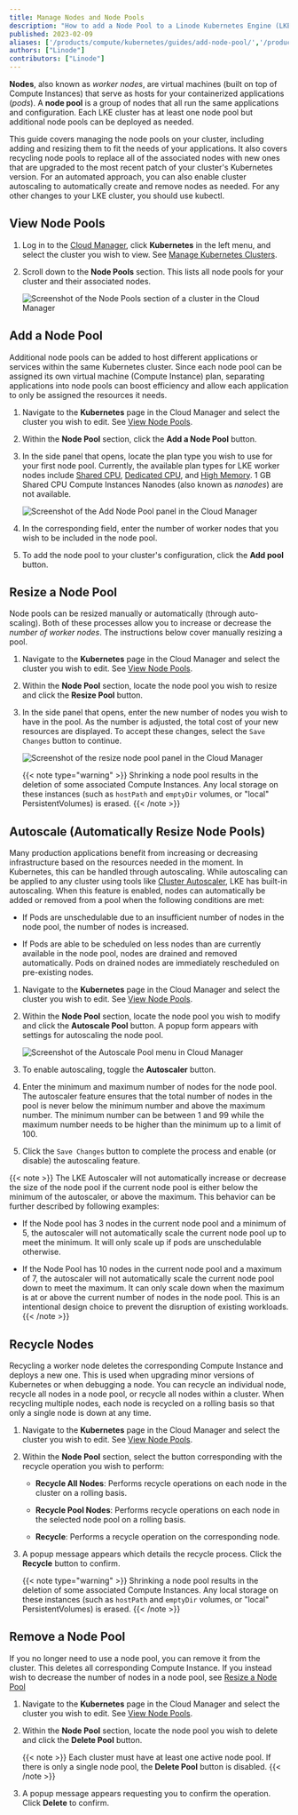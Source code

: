 ```yaml
---
title: Manage Nodes and Node Pools
description: "How to add a Node Pool to a Linode Kubernetes Engine (LKE) cluster."
published: 2023-02-09
aliases: ['/products/compute/kubernetes/guides/add-node-pool/','/products/compute/kubernetes/guides/edit-remove-node-pools/','/products/compute/kubernetes/guides/enable-cluster-autoscaling/']
authors: ["Linode"]
contributors: ["Linode"]
---
```


**Nodes**, also known as *worker nodes*, are virtual machines (built on top of Compute Instances) that serve as hosts for your containerized applications (*pods*). A **node pool** is a group of nodes that all run the same applications and configuration. Each LKE cluster has at least one node pool but additional node pools can be deployed as needed.

This guide covers managing the node pools on your cluster, including adding and resizing them to fit the needs of your applications. It also covers recycling node pools to replace all of the associated nodes with new ones that are upgraded to the most recent patch of your cluster's Kubernetes version. For an automated approach, you can also enable cluster autoscaling to automatically create and remove nodes as needed. For any other changes to your LKE cluster, you should use kubectl.

## View Node Pools

1. Log in to the [Cloud Manager](http://cloud.linode.com), click **Kubernetes** in the left menu, and select the cluster you wish to view. See [Manage Kubernetes Clusters](/docs/products/compute/kubernetes/guides/manage-clusters/).

1. Scroll down to the **Node Pools** section. This lists all node pools for your cluster and their associated nodes.

    ![Screenshot of the Node Pools section of a cluster in the Cloud Manager](view-node-pools.png)

## Add a Node Pool

Additional node pools can be added to host different applications or services within the same Kubernetes cluster. Since each node pool can be assigned its own virtual machine (Compute Instance) plan, separating applications into node pools can boost efficiency and allow each application to only be assigned the resources it needs.

1. Navigate to the **Kubernetes** page in the Cloud Manager and select the cluster you wish to edit. See [View Node Pools](#view-node-pools).

1. Within the **Node Pool** section, click the **Add a Node Pool** button.

1. In the side panel that opens, locate the plan type you wish to use for your first node pool. Currently, the available plan types for LKE worker nodes include [Shared CPU](/docs/products/compute/compute-instances/plans/choosing-a-plan/#shared-cpu-instances), [Dedicated CPU](/docs/products/compute/compute-instances/plans/choosing-a-plan/#dedicated-cpu-instances), and [High Memory](/docs/products/compute/compute-instances/plans/choosing-a-plan/#high-memory-instances). 1 GB Shared CPU Compute Instances Nanodes (also known as *nanodes*) are not available.

    ![Screenshot of the Add Node Pool panel in the Cloud Manager](add-node-pool.png)

1. In the corresponding field, enter the number of worker nodes that you wish to be included in the node pool.

1. To add the node pool to your cluster's configuration, click the **Add pool** button.

## Resize a Node Pool

Node pools can be resized manually or automatically (through auto-scaling). Both of these processes allow you to increase or decrease the *number of worker nodes*. The instructions below cover manually resizing a pool.

1. Navigate to the **Kubernetes** page in the Cloud Manager and select the cluster you wish to edit. See [View Node Pools](#view-node-pools).

1. Within the **Node Pool** section, locate the node pool you wish to resize and click the **Resize Pool** button.

1. In the side panel that opens, enter the new number of nodes you wish to have in the pool. As the number is adjusted, the total cost of your new resources are displayed. To accept these changes, select the `Save Changes` button to continue.

    ![Screenshot of the resize node pool panel in the Cloud Manager](resize-node-pool.png)

    {{< note type="warning" >}}
    Shrinking a node pool results in the deletion of some associated Compute Instances. Any local storage on these instances (such as `hostPath` and `emptyDir` volumes, or "local" PersistentVolumes) is erased.
    {{< /note >}}

## Autoscale (Automatically Resize Node Pools)

Many production applications benefit from increasing or decreasing infrastructure based on the resources needed in the moment. In Kubernetes, this can be handled through autoscaling. While autoscaling can be applied to any cluster using tools like [Cluster Autoscaler](https://github.com/kubernetes/autoscaler/tree/master/cluster-autoscaler), LKE has built-in autoscaling. When this feature is enabled, nodes can automatically be added or removed from a pool when the following conditions are met:

- If Pods are unschedulable due to an insufficient number of nodes in the node pool, the number of nodes is increased.

- If Pods are able to be scheduled on less nodes than are currently available in the node pool, nodes are drained and removed automatically. Pods on drained nodes are immediately rescheduled on pre-existing nodes.

1. Navigate to the **Kubernetes** page in the Cloud Manager and select the cluster you wish to edit. See [View Node Pools](#view-node-pools).

1. Within the **Node Pool** section, locate the node pool you wish to modify and click the **Autoscale Pool** button. A popup form appears with settings for autoscaling the node pool.

    ![Screenshot of the Autoscale Pool menu in Cloud Manager](autoscale-node-pool.png)

1. To enable autoscaling, toggle the **Autoscaler** button.

1. Enter the minimum and maximum number of nodes for the node pool. The autoscaler feature ensures that the total number of nodes in the pool is never below the minimum number and above the maximum number. The minimum number can be between 1 and 99 while the maximum number needs to be higher than the minimum up to a limit of 100.

1. Click the `Save Changes` button to complete the process and enable (or disable) the autoscaling feature.

{{< note >}}
The LKE Autoscaler will not automatically increase or decrease the size of the node pool if the current node pool is either below the minimum of the autoscaler, or above the maximum. This behavior can be further described by following examples:

- If the Node pool has 3 nodes in the current node pool and a minimum of 5, the autoscaler will not automatically scale the current node pool up to meet the minimum. It will only scale up if pods are unschedulable otherwise.

- If the Node Pool has 10 nodes in the current node pool and a maximum of 7, the autoscaler will not automatically scale the current node pool down to meet the maximum. It can only scale down when the maximum is at or above the current number of nodes in the node pool. This is an intentional design choice to prevent the disruption of existing workloads.
{{< /note >}}

## Recycle Nodes

Recycling a worker node deletes the corresponding Compute Instance and deploys a new one. This is used when upgrading minor versions of Kubernetes or when debugging a node. You can recycle an individual node, recycle all nodes in a node pool, or recycle all nodes within a cluster. When recycling multiple nodes, each node is recycled on a rolling basis so that only a single node is down at any time.

1. Navigate to the **Kubernetes** page in the Cloud Manager and select the cluster you wish to edit. See [View Node Pools](#view-node-pools).

1. Within the **Node Pool** section, select the button corresponding with the recycle operation you wish to perform:

    - **Recycle All Nodes**: Performs recycle operations on each node in the cluster on a rolling basis.

    - **Recycle Pool Nodes**: Performs recycle operations on each node in the selected node pool on a rolling basis.

    - **Recycle**: Performs a recycle operation on the corresponding node.

1. A popup message appears which details the recycle process. Click the **Recycle** button to confirm.

    {{< note type="warning" >}}
    Shrinking a node pool results in the deletion of some associated Compute Instances. Any local storage on these instances (such as `hostPath` and `emptyDir` volumes, or "local" PersistentVolumes) is erased.
    {{< /note >}}

## Remove a Node Pool

If you no longer need to use a node pool, you can remove it from the cluster. This deletes all corresponding Compute Instance. If you instead wish to decrease the number of nodes in a node pool, see [Resize a Node Pool](#resize-a-node-pool)

1. Navigate to the **Kubernetes** page in the Cloud Manager and select the cluster you wish to edit. See [View Node Pools](#view-node-pools).

1. Within the **Node Pool** section, locate the node pool you wish to delete and click the **Delete Pool** button.

    {{< note >}}
    Each cluster must have at least one active node pool. If there is only a single node pool, the **Delete Pool** button is disabled.
    {{< /note >}}

1. A popup message appears requesting you to confirm the operation. Click **Delete** to confirm.